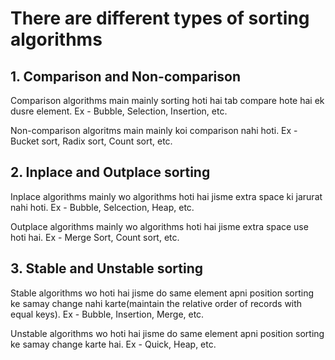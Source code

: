 # There are different types of sorting algorithms

## 1. Comparison and Non-comparison

Comparison algorithms main mainly sorting hoti hai tab compare hote hai ek dusre element. Ex - Bubble, Selection, Insertion, etc.

Non-comparison algoritms main mainly koi comparison nahi hoti. Ex - Bucket sort, Radix sort, Count sort, etc.

## 2. Inplace and Outplace sorting

Inplace algorithms mainly wo algorithms hoti hai jisme extra space ki jarurat nahi hoti. Ex - Bubble, Selcection, Heap, etc.

Outplace algorithms mainly wo algorithms hoti hai jisme extra space use hoti hai. Ex - Merge Sort, Count sort, etc.


## 3. Stable and Unstable sorting

Stable algorithms wo hoti hai jisme do same element apni position sorting ke samay change nahi karte(maintain the relative order of records with equal keys). Ex - Bubble, Insertion, Merge, etc.

Unstable algorithms wo hoti hai jisme do same element apni position sorting ke samay change karte hai. Ex - Quick, Heap, etc.